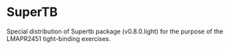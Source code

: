 # SuperTB
Special distribution of Supertb package (v0.8.0.light) for the purpose of the LMAPR2451 tight-binding exercises.
